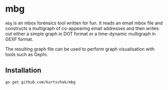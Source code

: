 # mbg

`mbg` is an mbox forensics tool written for fun. It reads an email mbox file and constructs a multigraph of co-appearing email addresses and then writes out either a simple graph in DOT format or a time-dynamic multigraph in GEXF format.

The resulting graph file can be used to perform graph visualisation with tools such as Gephi.

## Installation

```
go get github.com/kortschak/mbg
```

